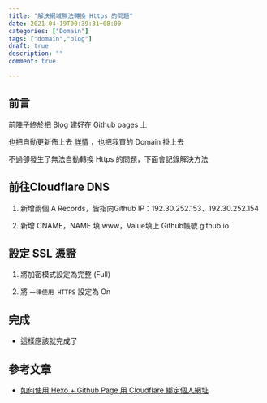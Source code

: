 ```yaml
---
title: "解決網域無法轉換 Https 的問題"
date: 2021-04-19T00:39:31+08:00
categories: ["Domain"]
tags: ["domain","blog"]
draft: true
description: ""
comment: true

---
```

## 前言

前陣子終於把 Blog 建好在 Github pages 上

也把自動更新佈上去 [詳情](https://jonny.website/posts/github-action-cicd/) ，也把我買的 Domain 掛上去

不過卻發生了無法自動轉換 Https 的問題，下面會記錄解決方法



## 前往Cloudflare DNS

1. 新增兩個 A Records，皆指向Github IP：192.30.252.153、192.30.252.154

2. 新增 CNAME，NAME 填 www，Value填上 Github帳號.github.io

## 設定 SSL 憑證 

1. 將加密模式設定為完整 (Full)

2. 將 `一律使用 HTTPS` 設定為 On

## 完成

- 這樣應該就完成了
 


## 參考文章
- [如何使用 Hexo + Github Page 用 Cloudflare 綁定個人網址
  ](https://wualnz.com/%E5%A6%82%E4%BD%95%E4%BD%BF%E7%94%A8-Hexo-Github-Page-%E7%94%A8-Cloudflare-%E7%B6%81%E5%AE%9A%E5%80%8B%E4%BA%BA%E7%B6%B2%E5%9D%80/)
